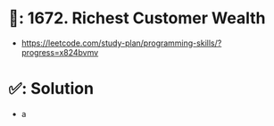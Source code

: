 # 📄: 1672. Richest Customer Wealth

- https://leetcode.com/study-plan/programming-skills/?progress=x824bvmv

# ✅: Solution

- a

